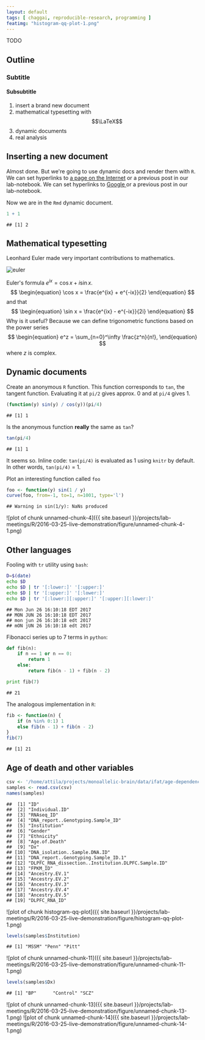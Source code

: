 ```yaml
---
layout: default
tags: [ chaggai, reproducible-research, programming ]
featimg: "histogram-qq-plot-1.png"
---
```


TODO

## Outline

### Subtitle

#### Subsubtitle

1. insert a brand new document
2. mathematical typesetting with $$\LaTeX$$
1. dynamic documents
3. real analysis

## Inserting a new document

Almost done.  But we're going to use dynamic docs and render them with `R`.  We can set hyperlinks to [a page on the Internet] or a previous post in our lab-notebook.  We can set hyperlinks to [ Google ] or a previous post in our lab-notebook.

Now we are in the `Rmd` dynamic document.


```r
1 + 1
```

```
## [1] 2
```

## Mathematical typesetting

Leonhard Euler made very important contributions to mathematics.

![euler](euler.jpg)

Euler's formula $e^{ix} = \cos x + i \sin x$.
$$
\begin{equation}
\cos x = \frac{e^{ix} + e^{-ix}}{2}
\end{equation}
$$
and that
$$
\begin{equation}
\sin x = \frac{e^{ix} - e^{-ix}}{2i}
\end{equation}
$$
Why is it useful?  Because we can define trigonometric functions based on the power series
$$
\begin{equation}
e^z = \sum_{n=0}^\infty \frac{z^n}{n!},
\end{equation}
$$
where $z$ is complex.

## Dynamic documents

Create an anonymous `R` function.  This function corresponds to `tan`, the tangent function. Evaluating it at `pi/2` gives approx. $0$ and at `pi/4` gives $1$.

```r
(function(y) sin(y) / cos(y))(pi/4)
```

```
## [1] 1
```

Is the anonymous function **really** the same as `tan`?

```r
tan(pi/4)
```

```
## [1] 1
```
It seems so.
Inline code: `tan(pi/4)` is evaluated as 1 using `knitr` by default.  In other words, `tan(pi/4)` = 1.

Plot an interesting function called `foo`


```r
foo <- function(y) sin(1 / y)
curve(foo, from=-1, to=1, n=1001, type='l')
```

```
## Warning in sin(1/y): NaNs produced
```

![plot of chunk unnamed-chunk-4]({{ site.baseurl }}/projects/lab-meetings/R/2016-03-25-live-demonstration/figure/unnamed-chunk-4-1.png)

## Other languages

Fooling with `tr` utility using `bash`:



```bash
D=$(date)
echo $D
echo $D | tr '[:lower:]' '[:upper:]'
echo $D | tr '[:upper:]' '[:lower:]'
echo $D | tr '[:lower:][:upper:]' '[:upper:][:lower:]'
```

```
## Mon Jun 26 16:10:18 EDT 2017
## MON JUN 26 16:10:18 EDT 2017
## mon jun 26 16:10:18 edt 2017
## mON jUN 26 16:10:18 edt 2017
```

Fibonacci series up to 7 terms in `python`:



```python
def fib(n):
    if n == 1 or n == 0:
        return 1
    else:
        return fib(n - 1) + fib(n - 2)

print fib(7)
```

```
## 21
```

The analogous implementation in `R`:



```r
fib <- function(n) {
    if (n %in% 0:1) 1
    else fib(n - 1) + fib(n - 2)
}
fib(7)
```

```
## [1] 21
```

## Age of death and other variables


```r
csv <- '/home/attila/projects/monoallelic-brain/data/ifat/age-dependence/samples.csv'
samples <- read.csv(csv)
names(samples)
```

```
##  [1] "ID"                                               
##  [2] "Individual.ID"                                    
##  [3] "RNAseq_ID"                                        
##  [4] "DNA_report..Genotyping.Sample_ID"                 
##  [5] "Institution"                                      
##  [6] "Gender"                                           
##  [7] "Ethnicity"                                        
##  [8] "Age.of.Death"                                     
##  [9] "Dx"                                               
## [10] "DNA_isolation..Sample.DNA.ID"                     
## [11] "DNA_report..Genotyping.Sample_ID.1"               
## [12] "DLPFC_RNA_dissection..Institution.DLPFC.Sample.ID"
## [13] "FPKM_ID"                                          
## [14] "Ancestry.EV.1"                                    
## [15] "Ancestry.EV.2"                                    
## [16] "Ancestry.EV.3"                                    
## [17] "Ancestry.EV.4"                                    
## [18] "Ancestry.EV.5"                                    
## [19] "DLPFC_RNA_ID"
```


![plot of chunk histogram-qq-plot]({{ site.baseurl }}/projects/lab-meetings/R/2016-03-25-live-demonstration/figure/histogram-qq-plot-1.png)


```r
levels(samples$Institution)
```

```
## [1] "MSSM" "Penn" "Pitt"
```
![plot of chunk unnamed-chunk-11]({{ site.baseurl }}/projects/lab-meetings/R/2016-03-25-live-demonstration/figure/unnamed-chunk-11-1.png)

```r
levels(samples$Dx)
```

```
## [1] "BP"      "Control" "SCZ"
```

![plot of chunk unnamed-chunk-13]({{ site.baseurl }}/projects/lab-meetings/R/2016-03-25-live-demonstration/figure/unnamed-chunk-13-1.png)
![plot of chunk unnamed-chunk-14]({{ site.baseurl }}/projects/lab-meetings/R/2016-03-25-live-demonstration/figure/unnamed-chunk-14-1.png)

[a page on the Internet]: http://jupyter.org
[ Google ]: http://google.com
<!-- MathJax scripts -->
<script type="text/javascript" src="https://cdn.mathjax.org/mathjax/latest/MathJax.js?config=TeX-AMS-MML_HTMLorMML"></script>
